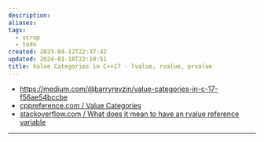 ```yaml
---
description: 
aliases: 
tags:
  - scrap
  - todo
created: 2023-04-12T22:37:42
updated: 2024-01-18T22:10:51
title: Value Categories in C++17 - lvalue, rvalue, prvalue
---
```

- <https://medium.com/@barryrevzin/value-categories-in-c-17-f56ae54bccbe>
- [cppreference.com / Value Categories](https://en.cppreference.com/w/cpp/language/value_category)
- [stackoverflow.com / What does it mean to have an rvalue reference variable](https://stackoverflow.com/questions/76591356/what-does-it-mean-to-have-an-rvalue-reference-variable)
---
